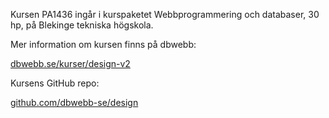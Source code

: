 Kursen PA1436 ingår i kurspaketet Webbprogrammering och databaser,
30 hp, på Blekinge tekniska högskola.

Mer information om kursen finns på dbwebb:

[<i class="fas fa-caret-right fa-1x"> </i>dbwebb.se/kurser/design-v2](https://dbwebb.se/kurser/design-v2)

Kursens GitHub repo:

[<i class="fas fa-caret-right fa-1x"> </i> github.com/dbwebb-se/design](https://github.com/dbwebb-se/design)
